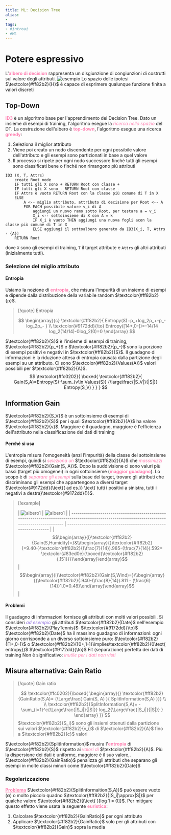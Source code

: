 ```yaml
---
title: ML: Decision Tree
alias:
- 
tags: 
- #introai
- #ML
---
```

# Potere espressivo
L'<span style="color:#ff82b2"><b>albero di decision</b></span> rappresenta un disgiunzione di congiunzioni di costrutti sul valore degli attributi.
![esempio](IntroAI/assets/pictures/ML_DT_start.png)
Lo spazio delle ipotesi $\textcolor{#ff82b2}{H}$ è capace di esprimere qualunque funzione finita a valori discreti
## Top-Down
<span style="color:#ff82b2"><b>ID3</b></span> è un algoritmo base per l'apprendimento dei Decision Tree. Dato un insieme di esempi di training, l'algoritmo esegue la <span style="color:#ff82b2"><i>ricerca nello spazio</i></span> del DT. La costruzione dell'albero è <span style="color:#ff82b2"><b>top-down</b></span>, l'algoritmo esegue una ricerca <span style="color:#ff82b2"><b>greedy</b></span>:
1. Seleziona il miglior attributo
2. Viene poi creato un nodo discendente per ogni possibile valore dell'attributo e gli esempi sono partizionati in base a quel valore
3. Il processo si ripete per ogni nodo successore finché tutti gli esempi sono classificati bene o finché non rimangono più attributi
```
ID3 (X, T, Attrs)
	create Root node
	IF tutti gli X sono + RETURN Root con classe +
	IF tutti gli X sono - RETURN Root con classe -
	IF Attrs è vuoto RETURN Root con la classe più comune di T in X
	ELSE
		A <-- miglio attributo, attributo di decisione per Root <-- A
		FOR EACH possibile valore v_i di A
			aggiungi un nuovo ramo sotto Root, per testare a = v_i
			X_i <-- sottoinsieme di X con A = k
			IF X_i è vuoto THEN aggiungi una nuova fogli acon la classe più comune di T in X
			ELSE aggiungi il sottoalbero generato da IB3(X_i, T, Attrs - {A})
	RETURN Root
```
dove `X` sono gli esempi di training, `T` il target attribute e `Attrs` gli altri attributi (inizialmente tutti).
### Selezione del miglio attributo
#### Entropia
Usiamo la nozione di <span style="color:#ff82b2"><b>entropia</b></span>, che misura l'impurità di un insieme di esempi e dipende dalla distribuzione della variabile random $\textcolor{#ff82b2}{p}$.
> [!quote] Entropia
> 
> $$
> \begin{array}{c}
> 	\textcolor{#ff82b2}{
> 		Entropy(S)=p_+log_2p_+-p_-log_2p_-
> 	}
> 	\\
> 	\textcolor{#9172dd}{\to} Entropy([14+,0-])=-14/14 log_2(14/14)-0log_2(0)=0 
> \end{array}
> $$

$\textcolor{#ff82b2}{S}$ è l'insieme di esempi di training, $\textcolor{#ff82b2}{p_+}$ e $\textcolor{#ff82b2}{p_-}$ sono la porzione di esempi positivi e negativi in $\textcolor{#ff82b2}{S}$.
Il guadagno di informazioni è la riduzione attesa di entropia causata dalla partizione degli esempi su un attributo. Ci sono $\textcolor{#ff82b2}{Values(A)}$ valori possibili per $\textcolor{#ff82b2}{A}$.
$$
\textcolor{#fc0202}{
	\boxed{
		\textcolor{#ff82b2}{
			Gain(S,A)=Entropy(S)-\sum_{v\in Values(S)} {\large\frac{|S_V|}{|S|}} Entropy(S_V)
		}
	}
}
$$
## Information Gain
$\textcolor{#ff82b2}{S_V}$ è un sottoinsieme di esempi di $\textcolor{#ff82b2}{S}$ per i quali $\textcolor{#ff82b2}{A}$ ha valore $\textcolor{#ff82b2}{v}$. Maggiore è il guadagno, maggiore è l'efficienza dell'attributo nella classificazione dei dati di training
#### Perché si usa
L'entropia misura l'omogeneità (anzi l'impurità) della classe del sottoinsieme di esempi, quindi si <span style="color:#ff82b2"><i>seleziona un</i></span> $\textcolor{#ff82b2}{A}$ che <span style="color:#ff82b2"><i>massimizzi</i></span> $\textcolor{#ff82b2}{Gain(S, A)}$. Dopo la suddivisione ci sono valuri più bassi (target più omogenei) in ogni sottoinsieme (<span style="color:#ff82b2"><b>maggior guadagno</b></span>).
Lo scopo è di <span style="color:#ff82b2"><i>separare gli esempi</i></span> sulla base del target, trovare gli attributi che discriminano gli esempi che appartengono a diversi target $\textcolor{#9172dd}{\text{( ad es.}} \text{ tutti i positivi a sinistra, tutti i negativi a destra}\textcolor{#9172dd}{)}$.
> [!example]
> 
> | ![albero1](IntroAI/assets/pictures/ML_informationGain_exp1.png)                                                                              | ![albero1](IntroAI/assets/pictures/ML_informationGain_exp1.png) |
| -------------------------------------------------------------------------------------------------------------------------------------------- | --------------------------------------------------------------- |
> | $$\begin{array}{l}\textcolor{#ff82b2}{Gain(S,Humidity)=}&\\\begin{array}{}\textcolor{#ff82b2}{=9.40-}\textcolor{#ff82b2}{(\frac{7}{14}).985-(\frac{7}{14}).592= \textcolor{#83ed0e}{\boxed{\textcolor{#ff82b2}{.151}}}}\end{array}\end{array}$$ | $$\begin{array}{l}\textcolor{#ff82b2}{Gain(S,Wind)=}\\\begin{array}{}\textcolor{#ff82b2}{.940-(\frac{8}{14}).811 - (\frac{6}{14})1.0=0.48}\end{array}\end{array}$$                                                               |

#### Problemi
Il guadagno di informazioni fornisce gli attributi con molti valori possibili. Si consideri <span style="color:#9172dd"><i>ad esempio</i></span> gli attributi $\textcolor{#ff82b2}{Date}$ nell'esempio $\textcolor{#ff82b2}{PlayTennis}$:
	$\textcolor{#9172dd}{\to}$ $\textcolor{#ff82b2}{Date}$ ha il massimo guadagno di informazioni: ogni giorno corrisponde a un diverso sottoinsieme puro: $\textcolor{#ff82b2}{[1+,0-]}$ o $\textcolor{#ff82b2}{[0+,1-]}\implies\textcolor{#ff82b2}{0\text{ entropy}}$
	$\textcolor{#9172dd}{\to}$ Fit (separazione) perfetta dei dati di training
	Non è significativo: <span style="color:#ff82b2"><i>inutile per i dati non visti</i></span>

## Misura alternativa: Gain Ratio
> [!quote] Gain ratio
> 
> $$
> \textcolor{#fc0202}{\boxed{
> 	\begin{array}{}
> 		\textcolor{#ff82b2}{GainRatio(S,A)=
> 		{\Large\frac{
> 			Gain(S, A)
> 		}{
> 			SplitInformation(S,A)
> 		}}}
> 		\\ \\
> 		\textcolor{#ff82b2}{SplitInformation(S,A)=
> 			-\sum_{i=1}^c{\Large\frac{|S_i|}{|S|}}
> 			log_2{\Large\frac{|S_i|}{|S|}}
> 		}
> 	\end{array}
> }}
> $$
> $\textcolor{#ff82b2}{S_i}$ sono gli insiemi ottenuti dalla partizione sui valori $\textcolor{#ff82b2}{v_i}$ di $\textcolor{#ff82b2}{A}$ fino a $\textcolor{#ff82b2}{c}$ valori

$\textcolor{#ff82b2}{SplitInformation}$ musira l'<span style="color:#ff82b2"><b>entropia</b></span> di $\textcolor{#ff82b2}{S}$ rispetto ai <span style="color:#ff82b2"><i>valori di</i></span> $\textcolor{#ff82b2}{A}$. Più la dispersione dei dati è uniforme, maggiore è il suo valore,.
$\textcolor{#ff82b2}{GainRatio}$ penalizza gli attributi che separano gli esempi in molte classi minori come $\textcolor{#ff82b2}{Date}$
### Regolarizzazione
   <span style="color:#ff82b2"><b><u>Problema</u></b></span> $\textcolor{#ff82b2}{SplitInformaition(S,A)}$ può essere vuoto ($\emptyset$) o molto piccolo quadno $\textcolor{#ff82b2}{|S_i|\approx|S|}$ per qualche valore $\textcolor{#ff82b2}{i\text{ }[log 1 = 0]}$.
Per mitigare questo effetto viene usata la seguente <span style="color:#ff82b2"><b>euristica</b></span>:
1. Calcolare $\textcolor{#ff82b2}{GainRatio}$ per ogni attributo
2. Applicare $\textcolor{#ff82b2}{GainRatio}$ solo per gli attributi con $\textcolor{#ff82b2}{Gain}$ sopra la media